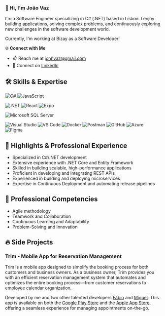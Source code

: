 ### **👋 Hi, I'm João Vaz**  

I'm a Software Engineer specializing in C# (.NET) based in Lisbon. I enjoy building applications, solving complex problems, and continuously exploring new challenges in the software development world.

Currently, I'm working at Bizay as a Software Developer!

🌐 **Connect with Me**  
- 📫 Reach me at [jonhvaz@gmail.com](mailto:jonhvaz@gmail.com)
- 🤝 Connect on [LinkedIn](https://www.linkedin.com/in/jo%C3%A3o-vaz-963794158/)

## 🛠️ **Skills & Expertise**  

![C#](https://img.shields.io/badge/C%23-informational?style=flat&logo=csharp&logoColor=white&color=512BD4) 
![JavaScript](https://img.shields.io/badge/JavaScript-informational?style=flat&logo=javascript&logoColor=black&color=F7DF1E) 

![.NET](https://img.shields.io/badge/.NET-informational?style=flat&logo=dotnet&logoColor=white&color=512BD4) 
![React](https://img.shields.io/badge/React-informational?style=flat&logo=react&logoColor=61DAFB&color=20232A) 
![Expo](https://img.shields.io/badge/Expo-informational?style=flat&logo=expo&logoColor=white&color=000020) 

![Microsoft SQL Server](https://img.shields.io/badge/Microsoft_SQL_Server-informational?style=flat&logo=microsoftsqlserver&logoColor=white&color=CC2927) 

![Visual Studio](https://img.shields.io/badge/Visual_Studio-informational?style=flat&logo=visualstudio&logoColor=white&color=5C2D91) 
![VS Code](https://img.shields.io/badge/VS_Code-informational?style=flat&logo=visualstudiocode&logoColor=white&color=0076c6) 
![Docker](https://img.shields.io/badge/Docker-informational?style=flat&logo=docker&logoColor=white&color=1c97ee) 
![Postman](https://img.shields.io/badge/Postman-informational?style=flat&logo=postman&logoColor=white&color=FF6C37) 
![GitHub](https://img.shields.io/badge/GitHub-informational?style=flat&logo=github&logoColor=white&color=171515) 
![Azure](https://img.shields.io/badge/Azure-informational?style=flat&logo=microsoftazure&logoColor=white&color=0089D6) 
![Figma](https://img.shields.io/badge/Figma-informational?style=flat&logo=figma&logoColor=white&color=2f3139) 

## 🚀 **Highlights & Professional Experience**  
- Specialized in C#/.NET development
- Extensive experience with .NET Core and Entity Framework
- Skilled in building scalable, high-performance applications
- Proficient in developing and integrating REST APIs 
- Experienced in building and deploying microservices 
- Expertise in Continuous Deployment and automating release pipelines

## 🌟 **Professional Competencies**  
- Agile methodology  
- Teamwork and Collaboration  
- Continuous Learning and Adaptability  
- Problem-Solving and Innovation  

## 🔥 **Side Projects**

### **Trim - Mobile App for Reservation Management**

Trim is a mobile app designed to simplify the booking process for both customers and business owners. As a business owner, Trim provides you with an efficient reservation management system that automates and optimizes the entire booking process—from customer reservations to employee calendar organization.

Developed by me and two other talented developers <a href="https://github.com/fabio3070" target="_blank">Fábio</a> and <a href="https://github.com/miguel876" target="_blank">Miguel</a>. This app is available on both the <a href="https://play.google.com/store/apps/details?id=com.trim.prototype" target="_blank">Google Play Store</a> and the <a href="https://apps.apple.com/us/app/trim/id6450324869" target="_blank">Apple App Store</a>, offering a seamless experience for managing appointments on-the-go.


